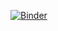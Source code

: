 [![Binder](https://mybinder.org/badge_logo.svg)](https://mybinder.org/v2/gh/EricUC/workshop-IntroDataVisualization/tree/master/2019Summer/notebooks/binder/master)
